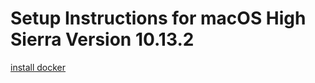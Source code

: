 # Setup Instructions for macOS High Sierra Version 10.13.2

<!-- install brew: `/usr/bin/ruby -e "$(curl -fsSL https://raw.githubusercontent.com/Homebrew/install/master/install)"` -->

<!-- install node and npm: `brew install node` -->

[install docker](https://download.docker.com/mac/stable/Docker.dmg)
